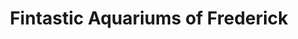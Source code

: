 ---
title: "Fintastic Aquariums of Frederick"
url: /frederick/fintastic-aquariums-of-frederick/
shop: Tiere
---